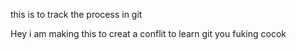 this is to track the process in git

Hey i am making this to creat a conflit to learn git you fuking cocok
